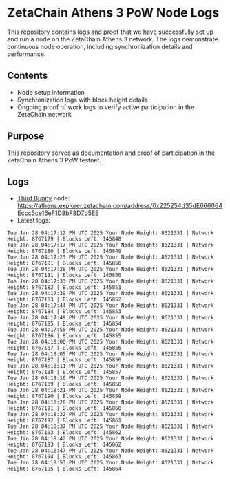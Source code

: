 # ZetaChain Athens 3 PoW Node Logs
This repository contains logs and proof that we have successfully set up and run a node on the ZetaChain Athens 3 network. The logs demonstrate continuous node operation, including synchronization details and performance.

## Contents
- Node setup information
- Synchronization logs with block height details
- Ongoing proof of work logs to verify active participation in the ZetaChain network

## Purpose
This repository serves as documentation and proof of participation in the ZetaChain Athens 3 PoW testnet.

## Logs

- [Third Bunny](https://thirdbunny.xyz/) node: https://athens.explorer.zetachain.com/address/0x225254d35dE666064Eccc5ce16eF1D8bF8D7b5EE
- Latest logs:
```
Tue Jan 28 04:17:12 PM UTC 2025 Your Node Height: 8621331 | Network Height: 8767179 | Blocks Left: 145848
Tue Jan 28 04:17:17 PM UTC 2025 Your Node Height: 8621331 | Network Height: 8767180 | Blocks Left: 145849
Tue Jan 28 04:17:23 PM UTC 2025 Your Node Height: 8621331 | Network Height: 8767181 | Blocks Left: 145850
Tue Jan 28 04:17:28 PM UTC 2025 Your Node Height: 8621331 | Network Height: 8767181 | Blocks Left: 145850
Tue Jan 28 04:17:33 PM UTC 2025 Your Node Height: 8621331 | Network Height: 8767182 | Blocks Left: 145851
Tue Jan 28 04:17:39 PM UTC 2025 Your Node Height: 8621331 | Network Height: 8767183 | Blocks Left: 145852
Tue Jan 28 04:17:44 PM UTC 2025 Your Node Height: 8621331 | Network Height: 8767184 | Blocks Left: 145853
Tue Jan 28 04:17:49 PM UTC 2025 Your Node Height: 8621331 | Network Height: 8767185 | Blocks Left: 145854
Tue Jan 28 04:17:55 PM UTC 2025 Your Node Height: 8621331 | Network Height: 8767186 | Blocks Left: 145855
Tue Jan 28 04:18:00 PM UTC 2025 Your Node Height: 8621331 | Network Height: 8767187 | Blocks Left: 145856
Tue Jan 28 04:18:05 PM UTC 2025 Your Node Height: 8621331 | Network Height: 8767187 | Blocks Left: 145856
Tue Jan 28 04:18:11 PM UTC 2025 Your Node Height: 8621331 | Network Height: 8767188 | Blocks Left: 145857
Tue Jan 28 04:18:16 PM UTC 2025 Your Node Height: 8621331 | Network Height: 8767189 | Blocks Left: 145858
Tue Jan 28 04:18:21 PM UTC 2025 Your Node Height: 8621331 | Network Height: 8767190 | Blocks Left: 145859
Tue Jan 28 04:18:26 PM UTC 2025 Your Node Height: 8621331 | Network Height: 8767191 | Blocks Left: 145860
Tue Jan 28 04:18:32 PM UTC 2025 Your Node Height: 8621331 | Network Height: 8767192 | Blocks Left: 145861
Tue Jan 28 04:18:37 PM UTC 2025 Your Node Height: 8621331 | Network Height: 8767193 | Blocks Left: 145862
Tue Jan 28 04:18:42 PM UTC 2025 Your Node Height: 8621331 | Network Height: 8767193 | Blocks Left: 145862
Tue Jan 28 04:18:47 PM UTC 2025 Your Node Height: 8621331 | Network Height: 8767194 | Blocks Left: 145863
Tue Jan 28 04:18:53 PM UTC 2025 Your Node Height: 8621331 | Network Height: 8767195 | Blocks Left: 145864
```
